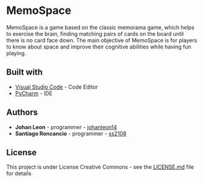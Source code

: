 # MemoSpace

MemoSpace is a game based on the classic memorama game, which helps to exercise the brain, finding matching pairs of cards on the board until there is no card face down.
The main objective of MemoSpace is for players to know about space and improve their cognitive abilities while having fun playing.

## Built with
- [Visual Studio Code](https://code.visualstudio.com/?wt.mc_id=DX_841432) - Code Editor
- [PyCharm](https://www.jetbrains.com/pycharm/) - IDE

## Authors
- **Johan Leon** - programmer - [johanleon14](https://github.com/johanleon14)
- **Santiago Roncancio** - programmer - [ss2108](https://github.com/ss2108)

## License
This project is under License Creative Commons - see the [LICENSE.md](https://github.com/ss2108/MemoSpace/blob/master/LICENSE.md) file for details
